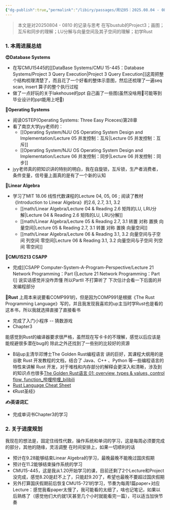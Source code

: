 ```yaml
---
{"dg-publish":true,"permalink":"/libiry/passages/周记05｜2025.08.04 - 08.10 暑假第六周/","dgPassFrontmatter":true,"noteIcon":"","created":"2025-08-09T02:16:27.842+08:00","updated":"2025-08-09T13:23:17.049+08:00"}
---
```



> 本文是对20250804 - 0810 的记录与思考
> 在写bustub的Project3；画图；互斥和同步的理解；LU分解与向量空间及其子空间的理解；初学Rust

### 1. 本周进展总结
**😍Database Systems**
- 在写CMU15445的[[DataBase Systems/CMU 15-445：Database Systems/Project 3 Query Execution\|Project 3 Query Execution]]这周把整个结构梳理清楚了，而且花了一个好看的整体示意图，然后还梳理了一遍seq scan, insert 算子的整个执行过程
- 做了一点好玩的关于lakehouse的ppt 自己画了一些图(虽然没啥用🤣可能等到毕业设计的ppt能用上吧🤣)

**🤔Operating Systems**
- 阅读OSTEP(Operating Systems: Three Easy Piceces)第28章
- 看了南京大学jyy老师的：
	- [[Operating System/NJU OS Operating System Design and Implementation/Lecture 05 并发控制：互斥\|Lecture 05 并发控制：互斥]]
	- [[Operating System/NJU OS Operating System Design and Implementation/Lecture 06 并发控制：同步\|Lecture 06 并发控制：同步]]
- jyy老师真的把知识讲的特别的明白，我在自旋锁，互斥锁，生产者消费者，条件变量，信号量上面真的是有了一个新的认知

**📏Linear Algebra**
- 学习了MIT 18.06 线性代数课程的Lecture 04, 05, 06 ; 阅读了教材《Introduction to Linear Algebra》的2.6, 2.7, 3.1, 3.2
	- [[math/Linear Algebra/Lecture 04 & Reading 2.6 矩阵的LU, LRU分解\|Lecture 04 & Reading 2.6 矩阵的LU, LRU分解]]
	- [[math/Linear Algebra/Lecture 05 & Reading 2.7, 3.1 转置 对称 置换 向量空间\|Lecture 05 & Reading 2.7, 3.1 转置 对称 置换 向量空间]]
	- [[math/Linear Algebra/Lecture 06 & Reading 3.1, 3.2 向量空间与子空间 列空间 零空间\|Lecture 06 & Reading 3.1, 3.2 向量空间与子空间 列空间 零空间]]

**🌠CMU15213 CSAPP**
- 完成[[CSAPP Computer-System-A-Program-Perspective/Lecture 21 Network Programming：Part I\|Lecture 21 Network Programming：Part I]] 说实话感觉并没咋弄懂 所以PartII 不打算听了 下次估计会看一下后面的并发编程部分

**🦀Rust**
上周本来说要看COMP991的，但是因为COMP991是根据《The Rust Programming Language》写的，并且我发现我喜欢的up主当时学Rust也是看的这本书，所以我就选择直接了直接看书
- 完成了入门小程序 -- 猜数游戏
- Chapter3

能感觉到Rust的编译器要求很严格，虽然现在写卡卡的不理解，感觉以后应该是能规避很多潜在bug的
除此之外还找到了一些别的比较好的资源
- B站up主清华邓博士The Golden Rust编程语言 讲的巨好，其课程大纲用的是谷歌 Rust 开发教程的文档，结合了 Java、C++ 、Python 等一些编程语言的特性来讲解 Rust 开发，对于堆栈和内存部分的解释会更深入和清晰，涉及到的知识点也很多[The Golden Rust语言 01: overview, types & values, control flow, function_哔哩哔哩_bilibili](https://www.bilibili.com/video/BV1xm42137Y8/?spm_id_from=333.337.search-card.all.click&vd_source=3256c9484ee0afb7fb8a95fc60db92c6)
- [Rust Language Cheat Sheet](https://cheats.rs/#data-structures)
- 《Rust圣经》


**✍️英语词汇**
- 完成单词书Chapter3的学习


### 2. 关于进度规划
我现在的想法是，固定住线性代数，操作系统和单词的学习，这是每周必须要完成的部分，其他的随缘，灵活调整
在时间安排上，如果一切顺利的话
- 预计在9.28能够结束Linear Algebra的学习，最晚最晚不能晚过国庆假期
- 预计在11.2能够结束操作系统的学习
- CMU15-445，这是我从1.20开始学习的课，目前还剩了2个Lecture和Project没完成，感觉8.20是赶不上了，只能赶9.20了，希望也最晚不要超过国庆假期
- 另外打算国庆假期前后恢复CMU15-721的学习，节奏为每周1篇paper+对应Lecture：感觉我看paper太慢了，我可能看的太细了，啥也记笔记，如果以后熟练了（感觉他们大约就1天甚至几个小时就能看完一篇），可以适当加快节奏